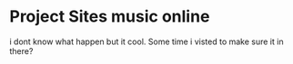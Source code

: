 # Project Sites music online
i dont know what happen but it cool.
Some time i visted to make sure it in there?

